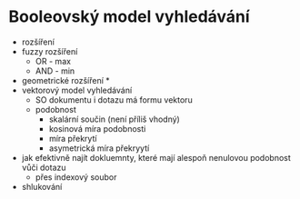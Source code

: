 # Booleovský model vyhledávání
* rozšíření
* fuzzy rozšíření
    * OR - max
    * AND - min
* geometrické rozšíření
    * 
* vektorový model vyhledávání
    * SO dokumentu i dotazu má formu vektoru
    * podobnost
        * skalární součin (není příliš vhodný)
        * kosinová míra podobnosti
        * míra překrytí
        * asymetrická míra překryytí
* jak efektivně najít dokluemnty, které mají alespoň nenulovou podobnost vůči dotazu
    * přes indexový soubor
* shlukování